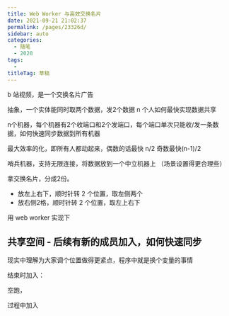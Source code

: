 ```yaml
---
title: Web Worker 与高效交换名片
date: 2021-09-21 21:02:37
permalink: /pages/23326d/
sidebar: auto
categories: 
  - 随笔
  - 2020
tags: 
  - 
titleTag: 草稿
---
```

b 站视频，是一个交换名片广告

抽象，一个实体能同时取两个数据，发2个数据
n 个人如何最快实现数据共享

n个机器，每个机器有2个收端口和2个发端口，每个端口单次只能收/发一条数据，如何快速同步数据到所有机器

最大效率的化，即所有人都动起来，偶数的话最快 n/2 奇数最快(n-1)/2

哨兵机器，支持无限连接，将数据放到一个中立机器上
（场景设置得更合理些）

拿交换名片，分成2份。
- 放左上右下，顺时针转 2 个位置，取左侧两个
- 放右侧2格，顺时针转 2 个位置，取左上右下

用 web worker 实现下

## 共享空间 - 后续有新的成员加入，如何快速同步




现实中理解为大家调个位置做得更紧点，程序中就是换个变量的事情

结束时加入：

空跑，

过程中加入